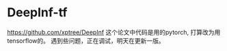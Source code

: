 # DeepInf-tf
https://github.com/xptree/DeepInf
这个论文中代码是用的pytorch, 打算改为用tensorflow的。
遇到些问题，正在调试，明天在更新一版。
